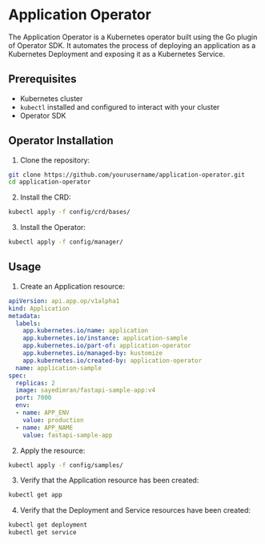 # Application Operator

The Application Operator is a Kubernetes operator built using the Go plugin of Operator SDK. It automates the process of deploying an application as a Kubernetes Deployment and exposing it as a Kubernetes Service.

## Prerequisites

- Kubernetes cluster
- `kubectl` installed and configured to interact with your cluster
- Operator SDK

## Operator Installation

1. Clone the repository:

```bash
git clone https://github.com/yourusername/application-operator.git
cd application-operator
```

2. Install the CRD:

```bash
kubectl apply -f config/crd/bases/
```

3. Install the Operator:

```bash
kubectl apply -f config/manager/
```

## Usage

1. Create an Application resource:

```yaml
apiVersion: api.app.op/v1alpha1
kind: Application
metadata:
  labels:
    app.kubernetes.io/name: application
    app.kubernetes.io/instance: application-sample
    app.kubernetes.io/part-of: application-operator
    app.kubernetes.io/managed-by: kustomize
    app.kubernetes.io/created-by: application-operator
  name: application-sample
spec:
  replicas: 2
  image: sayedimran/fastapi-sample-app:v4
  port: 7000
  env:
  - name: APP_ENV
    value: production
  - name: APP_NAME
    value: fastapi-sample-app
```

2. Apply the resource:

```bash
kubectl apply -f config/samples/
```

3. Verify that the Application resource has been created:

```bash
kubectl get app
```

4. Verify that the Deployment and Service resources have been created:

```bash
kubectl get deployment
kubectl get service
```
